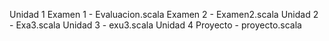 Unidad 1
  Examen 1
    - Evaluacion.scala
  Examen 2
    - Examen2.scala
Unidad 2
    - Exa3.scala
Unidad 3
    - exu3.scala
Unidad 4
  Proyecto
    - proyecto.scala
